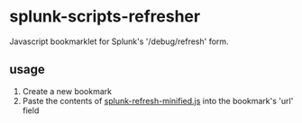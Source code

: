 # splunk-scripts-refresher

Javascript bookmarklet for Splunk's '/debug/refresh' form.

## usage

1. Create a new bookmark
2. Paste the contents of [splunk-refresh-minified.js](./splunk-refresh-minified.js) into the bookmark's 'url' field

